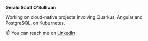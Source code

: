**Gerald Scott O'Sullivan**

Working on cloud-native projects involving Quarkus, Angular and PostgreSQL, on Kubernetes.

📫 You can reach me on [LinkedIn](https://www.linkedin.com/in/gerald-o-sullivan-943a611/)

